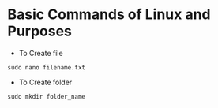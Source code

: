 # Basic Commands of Linux and Purposes

- To Create file
```
sudo nano filename.txt
``` 
- To Create folder
```
sudo mkdir folder_name
```


